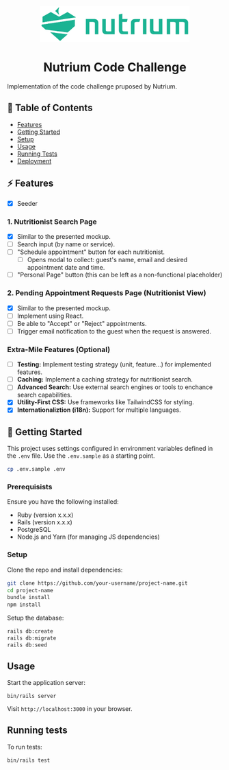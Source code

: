 <div align="center">
    <img src="app/assets/images/nutrium.webp" alt="delegatewise" width="350px">
    <h1>Nutrium Code Challenge</h1>
</div>

Implementation of the code challenge pruposed by Nutrium.

## 📜 Table of Contents

- [Features](#features)
- [Getting Started](#getting-started)
- [Setup](#setup)
- [Usage](#usage)
- [Running Tests](#running-tests)
- [Deployment](#deployment)

## ⚡ Features

- [x] Seeder

### 1. Nutritionist Search Page

- [x] Similar to the presented mockup.
- [ ] Search input (by name or service).
- [ ] "Schedule appointment" button for each nutritionist.
    - [ ] Opens modal to collect: guest's name, email and desired appointment date and time.
- [ ] "Personal Page" button (this can be left as a non-functional placeholder)

### 2. Pending Appointment Requests Page (Nutritionist View)

- [x] Similar to the presented mockup.
- [ ] Implement using React.
- [ ] Be able to "Accept" or "Reject" appointments.
- [ ] Trigger email notification to the guest when the request is answered.

### Extra-Mile Features (Optional)

- [ ] **Testing:** Implement testing strategy (unit, feature...) for implemented features.
- [ ] **Caching:** Implement a caching strategy for nutritionist search.
- [ ] **Advanced Search:** Use external search engines or tools to enchance search capabilities.
- [x] **Utility-First CSS:** Use frameworks like TailwindCSS for styling.
- [x] **Internationaliztion (i18n):** Support for multiple languages.

## 🚀 Getting Started

This project uses settings configured in environment variables defined in the
`.env` file. Use the `.env.sample` as a starting point.

```bash
cp .env.sample .env
```

### Prerequisists

Ensure you have the following installed:

- Ruby (version x.x.x)
- Rails (version x.x.x)
- PostgreSQL
- Node.js and Yarn (for managing JS dependencies)

### Setup

Clone the repo and install dependencies:

```bash
git clone https://github.com/your-username/project-name.git
cd project-name
bundle install
npm install
```

Setup the database:

```
rails db:create
rails db:migrate
rails db:seed
```

## Usage

Start the application server:

```
bin/rails server
```

Visit `http://localhost:3000` in your browser.

## Running tests

To run tests:

```
bin/rails test
```
